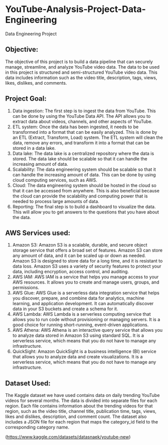 # YouTube-Analysis-Project-Data-Engineering
Data Engineering Project

## Objective:
The objective of this project is to build a data pipeline that can securely manage, streamline, and analyze YouTube video data. The data to be used in this project is structured and semi-structured YouTube video data. This data includes information such as the video title, description, tags, views, likes, dislikes, and comments.

## Project Goal:
1. Data ingestion: The first step is to ingest the data from YouTube. This can be done by using the YouTube Data API. The API allows you to extract data about videos, channels, and other aspects of YouTube.
2. ETL system: Once the data has been ingested, it needs to be transformed into a format that can be easily analyzed. This is done by an ETL (Extract, Transform, Load) system. The ETL system will clean the data, remove any errors, and transform it into a format that can be stored in a data lake.
3. Data lake: The data lake is a centralized repository where the data is stored. The data lake should be scalable so that it can handle the increasing amount of data.
4. Scalability: The data engineering system should be scalable so that it can handle the increasing amount of data. This can be done by using cloud computing services, such as AWS.
5. Cloud: The data engineering system should be hosted in the cloud so that it can be accessed from anywhere. This is also beneficial because the cloud can provide the scalability and computing power that is needed to process large amounts of data.
6. Reporting: The final step is to build a dashboard to visualize the data. This will allow you to get answers to the questions that you have about the data.

## AWS Services used:
1. Amazon S3: Amazon S3 is a scalable, durable, and secure object storage service that offers a broad set of features. Amazon S3 can store any amount of data, and it can be scaled up or down as needed. Amazon S3 is designed to store data for a long time, and it is resistant to data loss. Amazon S3 uses a variety of security features to protect your data, including encryption, access control, and auditing.
2. AWS IAM: AWS IAM is a service that helps you manage access to your AWS resources. It allows you to create and manage users, groups, and permissions.
3. AWS Glue: AWS Glue is a serverless data integration service that helps you discover, prepare, and combine data for analytics, machine learning, and application development. It can automatically discover data in your S3 buckets and create a schema for it.
4. AWS Lambda: AWS Lambda is a serverless computing service that allows you to run code without provisioning or managing servers. It is a good choice for running short-running, event-driven applications.
5. AWS Athena: AWS Athena is an interactive query service that allows you to analyze data stored in Amazon S3 using standard SQL. It is a serverless service, which means that you do not have to manage any infrastructure.
6. QuickSight: Amazon QuickSight is a business intelligence (BI) service that allows you to analyze data and create visualizations. It is a serverless service, which means that you do not have to manage any infrastructure.

## Dataset Used:
The Kaggle dataset we have used contains data on daily trending YouTube videos for several months. The data is divided into separate files for each region. Each file contains information about the trending videos for that region, such as the video title, channel title, publication time, tags, views, likes and dislikes, description, and comment count. The dataset also includes a JSON file for each region that maps the category_id field to the corresponding category name.

(https://www.kaggle.com/datasets/datasnaek/youtube-new)

